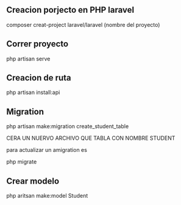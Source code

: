 ## Creacion porjecto en PHP laravel

composer creat-project laravel/laravel (nombre del proyecto)

## Correr proyecto

php artisan serve

## Creacion de ruta

php artisan install:api

## Migration

php artisan make:migration create_student_table

CERA UN NUERVO ARCHIVO QUE TABLA CON NOMBRE STUDENT

para actualizar un amigration es

php migrate

## Crear modelo

php aritsan make:model Student
